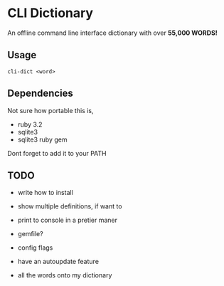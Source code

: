 # CLI Dictionary 

An offline command line interface dictionary with over **55,000 WORDS!** 

## Usage

``` cli-dict <word> ```

## Dependencies 

Not sure how portable this is,

* ruby 3.2
* sqlite3 
* sqlite3 ruby gem 

Dont forget to add it to your PATH

## TODO 

* write how to install 

* show multiple definitions, if want to

* print to console in a pretier maner

* gemfile?

* config flags 

* have an autoupdate feature

* all the words onto my dictionary
